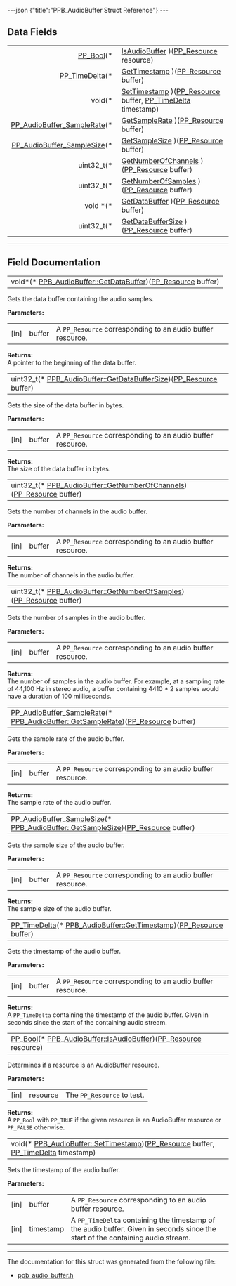 ---json {"title":"PPB\_AudioBuffer Struct Reference"} ---

Data Fields
-----------

<table><tbody><tr class="odd"><td style="text-align: right;"><a href="/docs/native-client/pepper_stable/c/group___enums#ga4f272d99be14aacafe08dfd4ef830918" class="el">PP_Bool</a>(* </td><td><a href="/docs/native-client/pepper_stable/c/struct_p_p_b___audio_buffer__0__1#a0d62d7fb07cae07004bbc6fbe1f14dcd" class="el">IsAudioBuffer</a> )(<a href="/docs/native-client/pepper_stable/c/group___typedefs#gafdc3895ee80f4750d0d95ae1b677e9b7" class="el">PP_Resource</a> resource)</td></tr><tr class="even"><td style="text-align: right;"><a href="/docs/native-client/pepper_stable/c/group___typedefs#ga3962a5355895925a757f613567e422fa" class="el">PP_TimeDelta</a>(* </td><td><a href="/docs/native-client/pepper_stable/c/struct_p_p_b___audio_buffer__0__1#a1072f128761e1869ca8bd8e31fc18b51" class="el">GetTimestamp</a> )(<a href="/docs/native-client/pepper_stable/c/group___typedefs#gafdc3895ee80f4750d0d95ae1b677e9b7" class="el">PP_Resource</a> buffer)</td></tr><tr class="odd"><td style="text-align: right;">void(* </td><td><a href="/docs/native-client/pepper_stable/c/struct_p_p_b___audio_buffer__0__1#a03113971cf40f80274d4475e335fbea3" class="el">SetTimestamp</a> )(<a href="/docs/native-client/pepper_stable/c/group___typedefs#gafdc3895ee80f4750d0d95ae1b677e9b7" class="el">PP_Resource</a> buffer, <a href="/docs/native-client/pepper_stable/c/group___typedefs#ga3962a5355895925a757f613567e422fa" class="el">PP_TimeDelta</a> timestamp)</td></tr><tr class="even"><td style="text-align: right;"><a href="/docs/native-client/pepper_stable/c/group___enums#ga78757d4be14d14d17708071a9466afbd" class="el">PP_AudioBuffer_SampleRate</a>(* </td><td><a href="/docs/native-client/pepper_stable/c/struct_p_p_b___audio_buffer__0__1#a69f6c324fcc347f24f064f38a19d2465" class="el">GetSampleRate</a> )(<a href="/docs/native-client/pepper_stable/c/group___typedefs#gafdc3895ee80f4750d0d95ae1b677e9b7" class="el">PP_Resource</a> buffer)</td></tr><tr class="odd"><td style="text-align: right;"><a href="/docs/native-client/pepper_stable/c/group___enums#ga2ba5c3a8eed23fa49a73b218b1bce044" class="el">PP_AudioBuffer_SampleSize</a>(* </td><td><a href="/docs/native-client/pepper_stable/c/struct_p_p_b___audio_buffer__0__1#a71f0374949280835b5db4503c4ef8e15" class="el">GetSampleSize</a> )(<a href="/docs/native-client/pepper_stable/c/group___typedefs#gafdc3895ee80f4750d0d95ae1b677e9b7" class="el">PP_Resource</a> buffer)</td></tr><tr class="even"><td style="text-align: right;">uint32_t(* </td><td><a href="/docs/native-client/pepper_stable/c/struct_p_p_b___audio_buffer__0__1#a6dd92974e5543ade219fff80b8bb1a38" class="el">GetNumberOfChannels</a> )(<a href="/docs/native-client/pepper_stable/c/group___typedefs#gafdc3895ee80f4750d0d95ae1b677e9b7" class="el">PP_Resource</a> buffer)</td></tr><tr class="odd"><td style="text-align: right;">uint32_t(* </td><td><a href="/docs/native-client/pepper_stable/c/struct_p_p_b___audio_buffer__0__1#abba9e5c66fb8fb01771002b9667ec80f" class="el">GetNumberOfSamples</a> )(<a href="/docs/native-client/pepper_stable/c/group___typedefs#gafdc3895ee80f4750d0d95ae1b677e9b7" class="el">PP_Resource</a> buffer)</td></tr><tr class="even"><td style="text-align: right;">void *(* </td><td><a href="/docs/native-client/pepper_stable/c/struct_p_p_b___audio_buffer__0__1#a6c2b7a87ea483ee31950efef6de57201" class="el">GetDataBuffer</a> )(<a href="/docs/native-client/pepper_stable/c/group___typedefs#gafdc3895ee80f4750d0d95ae1b677e9b7" class="el">PP_Resource</a> buffer)</td></tr><tr class="odd"><td style="text-align: right;">uint32_t(* </td><td><a href="/docs/native-client/pepper_stable/c/struct_p_p_b___audio_buffer__0__1#aad58d200bfdd1e1ed1e1cb6884a10570" class="el">GetDataBufferSize</a> )(<a href="/docs/native-client/pepper_stable/c/group___typedefs#gafdc3895ee80f4750d0d95ae1b677e9b7" class="el">PP_Resource</a> buffer)</td></tr></tbody></table>

------------------------------------------------------------------------

Field Documentation
-------------------

<span id="a6c2b7a87ea483ee31950efef6de57201" class="anchor" style="margin: 0;"></span>

<table><tbody><tr class="odd"><td>void*(* <a href="/docs/native-client/pepper_stable/c/struct_p_p_b___audio_buffer__0__1#a6c2b7a87ea483ee31950efef6de57201" class="el">PPB_AudioBuffer::GetDataBuffer</a>)(<a href="/docs/native-client/pepper_stable/c/group___typedefs#gafdc3895ee80f4750d0d95ae1b677e9b7" class="el">PP_Resource</a> buffer)</td></tr></tbody></table>

Gets the data buffer containing the audio samples.

**Parameters:**  
<table><tbody><tr class="odd"><td>[in]</td><td>buffer</td><td>A <code>PP_Resource</code> corresponding to an audio buffer resource.</td></tr></tbody></table>

<!-- -->

**Returns:**  
A pointer to the beginning of the data buffer.

<span id="aad58d200bfdd1e1ed1e1cb6884a10570" class="anchor" style="margin: 0;"></span>

<table><tbody><tr class="odd"><td>uint32_t(* <a href="/docs/native-client/pepper_stable/c/struct_p_p_b___audio_buffer__0__1#aad58d200bfdd1e1ed1e1cb6884a10570" class="el">PPB_AudioBuffer::GetDataBufferSize</a>)(<a href="/docs/native-client/pepper_stable/c/group___typedefs#gafdc3895ee80f4750d0d95ae1b677e9b7" class="el">PP_Resource</a> buffer)</td></tr></tbody></table>

Gets the size of the data buffer in bytes.

**Parameters:**  
<table><tbody><tr class="odd"><td>[in]</td><td>buffer</td><td>A <code>PP_Resource</code> corresponding to an audio buffer resource.</td></tr></tbody></table>

<!-- -->

**Returns:**  
The size of the data buffer in bytes.

<span id="a6dd92974e5543ade219fff80b8bb1a38" class="anchor" style="margin: 0;"></span>

<table><tbody><tr class="odd"><td>uint32_t(* <a href="/docs/native-client/pepper_stable/c/struct_p_p_b___audio_buffer__0__1#a6dd92974e5543ade219fff80b8bb1a38" class="el">PPB_AudioBuffer::GetNumberOfChannels</a>)(<a href="/docs/native-client/pepper_stable/c/group___typedefs#gafdc3895ee80f4750d0d95ae1b677e9b7" class="el">PP_Resource</a> buffer)</td></tr></tbody></table>

Gets the number of channels in the audio buffer.

**Parameters:**  
<table><tbody><tr class="odd"><td>[in]</td><td>buffer</td><td>A <code>PP_Resource</code> corresponding to an audio buffer resource.</td></tr></tbody></table>

<!-- -->

**Returns:**  
The number of channels in the audio buffer.

<span id="abba9e5c66fb8fb01771002b9667ec80f" class="anchor" style="margin: 0;"></span>

<table><tbody><tr class="odd"><td>uint32_t(* <a href="/docs/native-client/pepper_stable/c/struct_p_p_b___audio_buffer__0__1#abba9e5c66fb8fb01771002b9667ec80f" class="el">PPB_AudioBuffer::GetNumberOfSamples</a>)(<a href="/docs/native-client/pepper_stable/c/group___typedefs#gafdc3895ee80f4750d0d95ae1b677e9b7" class="el">PP_Resource</a> buffer)</td></tr></tbody></table>

Gets the number of samples in the audio buffer.

**Parameters:**  
<table><tbody><tr class="odd"><td>[in]</td><td>buffer</td><td>A <code>PP_Resource</code> corresponding to an audio buffer resource.</td></tr></tbody></table>

<!-- -->

**Returns:**  
The number of samples in the audio buffer. For example, at a sampling rate of 44,100 Hz in stereo audio, a buffer containing 4410 \* 2 samples would have a duration of 100 milliseconds.

<span id="a69f6c324fcc347f24f064f38a19d2465" class="anchor" style="margin: 0;"></span>

<table><tbody><tr class="odd"><td><a href="/docs/native-client/pepper_stable/c/group___enums#ga78757d4be14d14d17708071a9466afbd" class="el">PP_AudioBuffer_SampleRate</a>(* <a href="/docs/native-client/pepper_stable/c/struct_p_p_b___audio_buffer__0__1#a69f6c324fcc347f24f064f38a19d2465" class="el">PPB_AudioBuffer::GetSampleRate</a>)(<a href="/docs/native-client/pepper_stable/c/group___typedefs#gafdc3895ee80f4750d0d95ae1b677e9b7" class="el">PP_Resource</a> buffer)</td></tr></tbody></table>

Gets the sample rate of the audio buffer.

**Parameters:**  
<table><tbody><tr class="odd"><td>[in]</td><td>buffer</td><td>A <code>PP_Resource</code> corresponding to an audio buffer resource.</td></tr></tbody></table>

<!-- -->

**Returns:**  
The sample rate of the audio buffer.

<span id="a71f0374949280835b5db4503c4ef8e15" class="anchor" style="margin: 0;"></span>

<table><tbody><tr class="odd"><td><a href="/docs/native-client/pepper_stable/c/group___enums#ga2ba5c3a8eed23fa49a73b218b1bce044" class="el">PP_AudioBuffer_SampleSize</a>(* <a href="/docs/native-client/pepper_stable/c/struct_p_p_b___audio_buffer__0__1#a71f0374949280835b5db4503c4ef8e15" class="el">PPB_AudioBuffer::GetSampleSize</a>)(<a href="/docs/native-client/pepper_stable/c/group___typedefs#gafdc3895ee80f4750d0d95ae1b677e9b7" class="el">PP_Resource</a> buffer)</td></tr></tbody></table>

Gets the sample size of the audio buffer.

**Parameters:**  
<table><tbody><tr class="odd"><td>[in]</td><td>buffer</td><td>A <code>PP_Resource</code> corresponding to an audio buffer resource.</td></tr></tbody></table>

<!-- -->

**Returns:**  
The sample size of the audio buffer.

<span id="a1072f128761e1869ca8bd8e31fc18b51" class="anchor" style="margin: 0;"></span>

<table><tbody><tr class="odd"><td><a href="/docs/native-client/pepper_stable/c/group___typedefs#ga3962a5355895925a757f613567e422fa" class="el">PP_TimeDelta</a>(* <a href="/docs/native-client/pepper_stable/c/struct_p_p_b___audio_buffer__0__1#a1072f128761e1869ca8bd8e31fc18b51" class="el">PPB_AudioBuffer::GetTimestamp</a>)(<a href="/docs/native-client/pepper_stable/c/group___typedefs#gafdc3895ee80f4750d0d95ae1b677e9b7" class="el">PP_Resource</a> buffer)</td></tr></tbody></table>

Gets the timestamp of the audio buffer.

**Parameters:**  
<table><tbody><tr class="odd"><td>[in]</td><td>buffer</td><td>A <code>PP_Resource</code> corresponding to an audio buffer resource.</td></tr></tbody></table>

<!-- -->

**Returns:**  
A `PP_TimeDelta` containing the timestamp of the audio buffer. Given in seconds since the start of the containing audio stream.

<span id="a0d62d7fb07cae07004bbc6fbe1f14dcd" class="anchor" style="margin: 0;"></span>

<table><tbody><tr class="odd"><td><a href="/docs/native-client/pepper_stable/c/group___enums#ga4f272d99be14aacafe08dfd4ef830918" class="el">PP_Bool</a>(* <a href="/docs/native-client/pepper_stable/c/struct_p_p_b___audio_buffer__0__1#a0d62d7fb07cae07004bbc6fbe1f14dcd" class="el">PPB_AudioBuffer::IsAudioBuffer</a>)(<a href="/docs/native-client/pepper_stable/c/group___typedefs#gafdc3895ee80f4750d0d95ae1b677e9b7" class="el">PP_Resource</a> resource)</td></tr></tbody></table>

Determines if a resource is an AudioBuffer resource.

**Parameters:**  
<table><tbody><tr class="odd"><td>[in]</td><td>resource</td><td>The <code>PP_Resource</code> to test.</td></tr></tbody></table>

<!-- -->

**Returns:**  
A `PP_Bool` with `PP_TRUE` if the given resource is an AudioBuffer resource or `PP_FALSE` otherwise.

<span id="a03113971cf40f80274d4475e335fbea3" class="anchor" style="margin: 0;"></span>

<table><tbody><tr class="odd"><td>void(* <a href="/docs/native-client/pepper_stable/c/struct_p_p_b___audio_buffer__0__1#a03113971cf40f80274d4475e335fbea3" class="el">PPB_AudioBuffer::SetTimestamp</a>)(<a href="/docs/native-client/pepper_stable/c/group___typedefs#gafdc3895ee80f4750d0d95ae1b677e9b7" class="el">PP_Resource</a> buffer, <a href="/docs/native-client/pepper_stable/c/group___typedefs#ga3962a5355895925a757f613567e422fa" class="el">PP_TimeDelta</a> timestamp)</td></tr></tbody></table>

Sets the timestamp of the audio buffer.

**Parameters:**  
<table><tbody><tr class="odd"><td>[in]</td><td>buffer</td><td>A <code>PP_Resource</code> corresponding to an audio buffer resource.</td></tr><tr class="even"><td>[in]</td><td>timestamp</td><td>A <code>PP_TimeDelta</code> containing the timestamp of the audio buffer. Given in seconds since the start of the containing audio stream.</td></tr></tbody></table>

------------------------------------------------------------------------

The documentation for this struct was generated from the following file:

-   <a href="/docs/native-client/pepper_stable/c/ppb__audio__buffer_8h/" class="el">ppb_audio_buffer.h</a>
